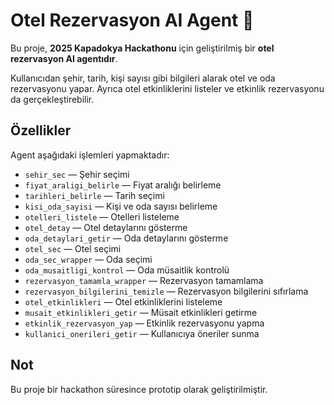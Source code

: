 # Otel Rezervasyon AI Agent 🏨

Bu proje, **2025 Kapadokya Hackathonu** için geliştirilmiş bir **otel rezervasyon AI agentıdır**.

Kullanıcıdan şehir, tarih, kişi sayısı gibi bilgileri alarak otel ve oda rezervasyonu yapar. Ayrıca otel etkinliklerini listeler ve etkinlik rezervasyonu da gerçekleştirebilir.

## Özellikler
Agent aşağıdaki işlemleri yapmaktadır:
- `sehir_sec` — Şehir seçimi
- `fiyat_araligi_belirle` — Fiyat aralığı belirleme
- `tarihleri_belirle` — Tarih seçimi
- `kisi_oda_sayisi` — Kişi ve oda sayısı belirleme
- `otelleri_listele` — Otelleri listeleme
- `otel_detay` — Otel detaylarını gösterme
- `oda_detaylari_getir` — Oda detaylarını gösterme
- `otel_sec` — Otel seçimi
- `oda_sec_wrapper` — Oda seçimi
- `oda_musaitligi_kontrol` — Oda müsaitlik kontrolü
- `rezervasyon_tamamla_wrapper` — Rezervasyon tamamlama
- `rezervasyon_bilgilerini_temizle` — Rezervasyon bilgilerini sıfırlama
- `otel_etkinlikleri` — Otel etkinliklerini listeleme
- `musait_etkinlikleri_getir` — Müsait etkinlikleri getirme
- `etkinlik_rezervasyon_yap` — Etkinlik rezervasyonu yapma
- `kullanici_onerileri_getir` — Kullanıcıya öneriler sunma

## Not
Bu proje bir hackathon süresince prototip olarak geliştirilmiştir.
